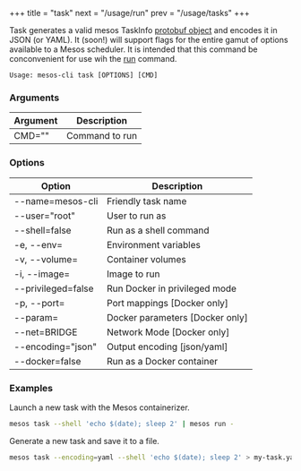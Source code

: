 +++
title = "task"
next = "/usage/run"
prev = "/usage/tasks"
+++

Task generates a valid mesos TaskInfo [protobuf object](https://github.com/apache/mesos/blob/master/include/mesos/v1/mesos.proto#L1551) and encodes it in JSON (or YAML). It (soon!) will support flags for the entire gamut of options available to a Mesos scheduler. It is intended that this command be conconvenient for use wih the [run](/mesos-cli/usage/run) command.

```
Usage: mesos-cli task [OPTIONS] [CMD]
```

### Arguments
Argument        |   Description
----------------|------------------------------------------------
CMD=""          |   Command to run

### Options

Option              | Description
--------------------|---------------------------------------
--name=mesos-cli    | Friendly task name
  --user="root"     |   User to run as
  --shell=false     |   Run as a shell command
  -e, --env=        |   Environment variables
  -v, --volume=     |   Container volumes
  -i, --image=      |   Image to run
  --privileged=false|  Run Docker in privileged mode
  -p, --port=       |   Port mappings [Docker only]
  --param=          |   Docker parameters [Docker only]
  --net=BRIDGE      |   Network Mode [Docker only]
  --encoding="json" |   Output encoding [json/yaml]
  --docker=false    |   Run as a Docker container


### Examples

Launch a new task with the Mesos containerizer.

```bash
mesos task --shell 'echo $(date); sleep 2' | mesos run -
```

Generate a new task and save it to a file.

```bash
mesos task --encoding=yaml --shell 'echo $(date); sleep 2' > my-task.yaml
```
